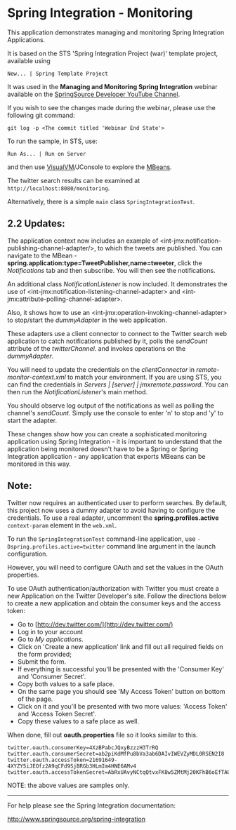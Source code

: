 Spring Integration - Monitoring
================================================================================

This application demonstrates managing and monitoring Spring Integration Applications.

It is based on the STS 'Spring Integration Project (war)' template project, available using

    New... | Spring Template Project

It was used in the **Managing and Monitoring Spring Integration** webinar available on the [SpringSource Developer YouTube Channel][].

If you wish to see the changes made during the webinar, please use the following git command:

    git log -p <The commit titled 'Webinar End State'>


To run the sample, in STS, use:

    Run As... | Run on Server

and then use [VisualVM][]/JConsole to explore the [MBeans][].

The twitter search results can be examined at `http://localhost:8080/monitoring`.

Alternatively, there is a simple `main` class `SpringIntegrationTest`.

## 2.2 Updates:

The application context now includes an example of &lt;int-jmx:notification-publishing-channel-adapter/&gt;, to which the tweets are published. You can navigate to the MBean - **spring.application:type=TweetPublisher,name=tweeter**, click the _Notifications_ tab and then subscribe. You will then see the notifications.

An additional class _NotificationListener_ is now included. It demonstrates the use of &lt;int-jmx:notification-listening-channel-adapter&gt; and &lt;int-jmx:attribute-polling-channel-adapter&gt;.

Also, it shows how to use an &lt;int-jmx:operation-invoking-channel-adapter&gt; to stop/start the
_dummyAdapter_ in the web application.

These adapters use a client connector to connect to the Twitter search web application to catch notifications published by it, polls the _sendCount_ attribute of the _twitterChannel_. and invokes operations on the _dummyAdapter_.

You will need to update the credentials on the _clientConnector_ in _remote-monitor-context.xml_ to match your environment. If you are using STS, you can find the credentials in _Servers | [server] | jmxremote.password_. You can then run the _NotificationListener_'s main method.

You should observe log output of the notifications as well as polling the channel's _sendCount_. Simply use the console to enter 'n' to stop and 'y' to start the adapter.

These changes show how you can create a sophisticated monitoring application using Spring Integration - it is important to understand that the application being monitored doesn't have to be a Spring or Spring Integration application - any application that exports MBeans can be monitored in this way.

## Note:

Twitter now requires an authenticated user to perform searches. By default, this project now uses a dummy adapter to avoid having
to configure the credentials. To use a real
adapter, uncomment the __spring.profiles.active__ `context-param` element in the `web.xml`.

To run the `SpringIntegrationTest` command-line application, use `-Dspring.profiles.active=twitter` command line argument in the launch configuration.

However, you will need to configure OAuth and set the values in the OAuth properties.

To use OAuth authentication/authorization with Twitter you must create a new Application on the Twitter Developer's site.
Follow the directions below to create a new application and obtain the consumer keys and the access token:

* Go to [http://dev.twitter.com/](http://dev.twitter.com/)
* Log in to your account
* Go to *My applications*.
* Click on 'Create a new application' link and fill out all required fields on the form provided;
* Submit the form.
* If everything is successful you'll be presented with the 'Consumer Key' and 'Consumer Secret'.
* Copy both values to a safe place.
* On the same page you should see 'My Access Token' button on bottom of the page.
* Click on it and you'll be presented with two more values: 'Access Token' and 'Access Token Secret'.
* Copy these values to a safe place as well.

When done, fill out **oauth.properties** file so it looks similar to this.

	twitter.oauth.consumerKey=4XzBPabcJQxyBzzzH3TrRQ
	twitter.oauth.consumerSecret=ab2piKdMfPu8bVa3ab6DAIvIWEVZyMDL0RSEN2I8
	twitter.oauth.accessToken=21691649-4XYZY5iJEOfz2A9qCFd9SjBRGb3HLmIm4HNE6AMv4
	twitter.oauth.accessTokenSecret=AbRxUAvyNCtqQtvxFK8w5ZMtMj20KFhB6oEfTA0

NOTE: the above values are samples only.



--------------------------------------------------------------------------------

For help please see the Spring Integration documentation:

http://www.springsource.org/spring-integration

[MBeans]: http://docs.oracle.com/javase/tutorial/jmx/mbeans/index.html
[SpringSource Developer YouTube Channel]: http://www.youtube.com/SpringSourceDev
[VisualVM]: http://visualvm.java.net/
